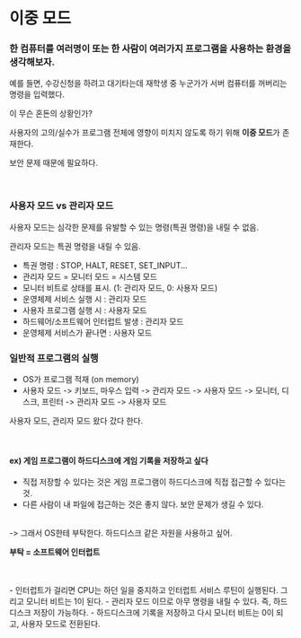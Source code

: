 # 이중 모드

### 한 컴퓨터를 여러명이 또는 한 사람이 여러가지 프로그램을 사용하는 환경을 생각해보자.

예를 들면, 수강신청을 하려고 대기타는데 재학생 중 누군가가 서버 컴퓨터를 꺼버리는 명령을 입력했다.

이 무슨 혼돈의 상황인가?

사용자의 고의/실수가 프로그램 전체에 영향이 미치지 않도록 하기 위해 **이중 모드**가 존재한다.

보안 문제 때문에 필요하다.

<br>

### 사용자 모드 vs 관리자 모드

사용자 모드는 심각한 문제를 유발할 수 있는 명령(특권 명령)을 내릴 수 없음.

관리자 모드는 특권 명령을 내릴 수 있음.

- 특권 명령 : STOP, HALT, RESET, SET_INPUT...
- 관리자 모드 = 모니터 모드 = 시스템 모드
- 모니터 비트로 상태를 표시. (1: 관리자 모드, 0: 사용자 모드)
- 운영체제 서비스 실행 시 : 관리자 모드
- 사용자 프로그램 실행 시 : 사용자 모드
- 하드웨어/소프트웨어 인터럽트 발생 : 관리자 모드
- 운영체제 서비스가 끝나면 : 사용자 모드


### 일반적 프로그램의 실행

- OS가 프로그램 적재 (on memory)
- 사용자 모드 -> 키보드, 마우스 입력 -> 관리자 모드 -> 사용자 모드 -> 모니터, 디스크, 프린터 -> 관리자 모드 -> 사용자 모드

사용자 모드, 관리자 모드 왔다 갔다 한다.

<br>

#### ex) 게임 프로그램이 하드디스크에 게임 기록을 저장하고 싶다
- 직접 저장할 수 있다는 것은 게임 프로그램이 하드디스크에 직접 접근할 수 있다는 것.
- 다른 사람이 내 파일에 접근하는 것은 좋지 않다. 보안 문제가 생길 수 있다.
<br>
-> 그래서 OS한테 부탁한다. 하드디스크 같은 자원을 사용하고 싶어.

<br>

**부탁 = 소프트웨어 인터럽트**

<br>
<br>
- 인터럽트가 걸리면 CPU는 하던 일을 중지하고 인터럽트 서비스 루틴이 실행된다. 그리고 모니터 비트는 1이 된다. 
- 관리자 모드 이므로 아무 명령을 내릴 수 있다. 즉, 하드디스크 저장이 가능하다.
- 하드디스크에 기록을 저장하고 다시 모니터 비트는 0이 되고, 사용자 모드로 전환된다.
